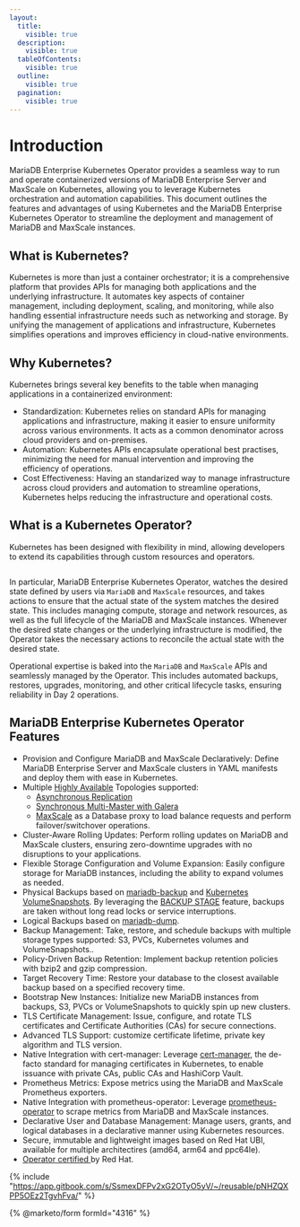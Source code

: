 ```yaml
---
layout:
  title:
    visible: true
  description:
    visible: true
  tableOfContents:
    visible: true
  outline:
    visible: true
  pagination:
    visible: true
---
```


# Introduction

MariaDB Enterprise Kubernetes Operator provides a seamless way to run and operate containerized versions of MariaDB Enterprise Server and MaxScale on Kubernetes, allowing you to leverage Kubernetes orchestration and automation capabilities. This document outlines the features and advantages of using Kubernetes and the MariaDB Enterprise Kubernetes Operator to streamline the deployment and management of MariaDB and MaxScale instances.

## What is Kubernetes?

Kubernetes is more than just a container orchestrator; it is a comprehensive platform that provides APIs for managing both applications and the underlying infrastructure. It automates key aspects of container management, including deployment, scaling, and monitoring, while also handling essential infrastructure needs such as networking and storage. By unifying the management of applications and infrastructure, Kubernetes simplifies operations and improves efficiency in cloud-native environments.

## Why Kubernetes?

Kubernetes brings several key benefits to the table when managing applications in a containerized environment:

* Standardization: Kubernetes relies on standard APIs for managing applications and infrastructure, making it easier to ensure uniformity across various environments. It acts as a common denominator across cloud providers and on-premises.
* Automation: Kubernetes APIs encapsulate operational best practises, minimizing the need for manual intervention and improving the efficiency of operations.
* Cost Effectiveness: Having an standarized way to manage infrastructure across cloud providers and automation to streamline operations, Kubernetes helps reducing the infrastructure and operational costs.

## What is a Kubernetes Operator?

Kubernetes has been designed with flexibility in mind, allowing developers to extend its capabilities through custom resources and operators.

<figure><img src="../.gitbook/assets/operator-overview.png" alt=""><figcaption></figcaption></figure>

In particular, MariaDB Enterprise Kubernetes Operator, watches the desired state defined by users via `MariaDB` and `MaxScale` resources, and takes actions to ensure that the actual state of the system matches the desired state. This includes managing compute, storage and network resources, as well as the full lifecycle of the MariaDB and MaxScale instances. Whenever the desired state changes or the underlying infrastructure is modified, the Operator takes the necessary actions to reconcile the actual state with the desired state.

Operational expertise is baked into the `MariaDB` and `MaxScale` APIs and seamlessly managed by the Operator. This includes automated backups, restores, upgrades, monitoring, and other critical lifecycle tasks, ensuring reliability in Day 2 operations.

## MariaDB Enterprise Kubernetes Operator Features

* Provision and Configure MariaDB and MaxScale Declaratively: Define MariaDB Enterprise Server and MaxScale clusters in YAML manifests and deploy them with ease in Kubernetes.
* Multiple [Highly Available](https://mariadb.com/docs/tools/mariadb-enterprise-operator/topologies/high-availability) Topologies supported:
  * [Asynchronous Replication](https://mariadb.com/docs/tools/mariadb-enterprise-operator/topologies/high-availability/replication)
  * [Synchronous Multi-Master with Galera](https://mariadb.com/docs/tools/mariadb-enterprise-operator/topologies/high-availability/galera)
  * [MaxScale](https://mariadb.com/docs/tools/mariadb-enterprise-operator/topologies/maxscale) as a Database proxy to load balance requests and perform failover/switchover operations.
* Cluster-Aware Rolling Updates: Perform rolling updates on MariaDB and MaxScale clusters, ensuring zero-downtime upgrades with no disruptions to your applications.
* Flexible Storage Configuration and Volume Expansion: Easily configure storage for MariaDB instances, including the ability to expand volumes as needed.
* Physical Backups based on [mariadb-backup](https://mariadb.com/docs/server/server-usage/backup-and-restore/mariadb-backup/full-backup-and-restore-with-mariadb-backup) and [Kubernetes VolumeSnapshots](https://kubernetes.io/docs/concepts/storage/volume-snapshots/). By leveraging the [BACKUP STAGE](https://mariadb.com/docs/server/reference/sql-statements/administrative-sql-statements/backup-commands/backup-stage) feature, backups are taken without long read locks or service interruptions.
* Logical Backups based on [mariadb-dump](https://mariadb.com/docs/server/clients-and-utilities/backup-restore-and-import-clients/mariadb-dump).
* Backup Management: Take, restore, and schedule backups with multiple storage types supported: S3, PVCs, Kubernetes volumes and VolumeSnapshots..
* Policy-Driven Backup Retention: Implement backup retention policies with bzip2 and gzip compression.
* Target Recovery Time: Restore your database to the closest available backup based on a specified recovery time.
* Bootstrap New Instances: Initialize new MariaDB instances from backups, S3, PVCs or VolumeSnapshots to quickly spin up new clusters.
* TLS Certificate Management: Issue, configure, and rotate TLS certificates and Certificate Authorities (CAs) for secure connections.
* Advanced TLS Support: customize certificate lifetime, private key algorithm and TLS version.
* Native Integration with cert-manager: Leverage [cert-manager](https://cert-manager.io/docs/), the de-facto standard for managing certificates in Kubernetes, to enable issuance with private CAs, public CAs and HashiCorp Vault.
* Prometheus Metrics: Expose metrics using the MariaDB and MaxScale Prometheus exporters.
* Native Integration with prometheus-operator: Leverage [prometheus-operator](https://github.com/prometheus-operator/prometheus-operator) to scrape metrics from MariaDB and MaxScale instances.
* Declarative User and Database Management: Manage users, grants, and logical databases in a declarative manner using Kubernetes resources.
* Secure, immutable and lightweight images based on Red Hat UBI, available for multiple architectires (amd64, arm64 and ppc64le).
* [Operator certified ](https://catalog.redhat.com/en/software/container-stacks/detail/65789bcbe17f1b31944acb1d#overview) by Red Hat.

{% include "https://app.gitbook.com/s/SsmexDFPv2xG2OTyO5yV/~/reusable/pNHZQXPP5OEz2TgvhFva/" %}

{% @marketo/form formId="4316" %}
